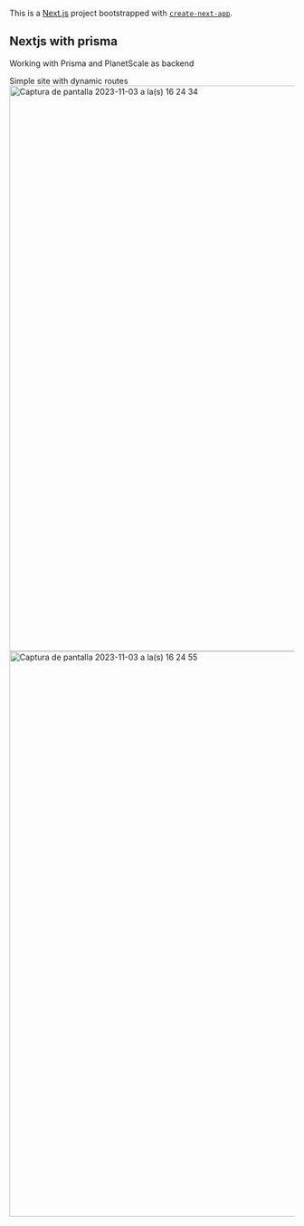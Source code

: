 This is a [Next.js](https://nextjs.org/) project bootstrapped with [`create-next-app`](https://github.com/vercel/next.js/tree/canary/packages/create-next-app).

## Nextjs with prisma

Working with Prisma and PlanetScale as backend

Simple site with dynamic routes 
<img width="1000" alt="Captura de pantalla 2023-11-03 a la(s) 16 24 34" src="https://github.com/lteyssier/NextPrismaTS/assets/6034865/a9664313-2561-45ba-ac32-3981d8a5866d">
<img width="1000" alt="Captura de pantalla 2023-11-03 a la(s) 16 24 55" src="https://github.com/lteyssier/NextPrismaTS/assets/6034865/77d66d8d-46fd-481d-a7ad-e4d5b4ec1037">

